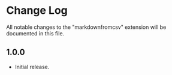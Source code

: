 # Change Log

All notable changes to the "markdownfromcsv" extension will be documented in this file.

## 1.0.0

- Initial release.
